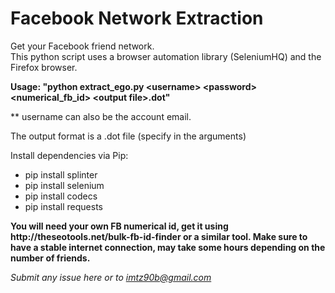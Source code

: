 # Facebook Network Extraction


Get your Facebook friend network.<br>
This python script uses a browser automation library (SeleniumHQ) and the Firefox browser.

<b>Usage: "python extract_ego.py \<username\> \<password\> \<numerical_fb_id\> \<output file\>.dot"</b>

** username can also be the account email.

The output format is a .dot file (specify in the arguments)



Install dependencies via Pip:
<ul>
<li>pip install splinter </li>
<li>pip install selenium </li>
<li>pip install codecs </li>
<li>pip install requests</li>
</ul>
<b>
You will need your own FB numerical id, get it using http://theseotools.net/bulk-fb-id-finder or a similar tool.
Make sure to have a stable internet connection, may take some hours depending on the number of friends.
</b>

<i> Submit any issue here or to imtz90b@gmail.com</i>

